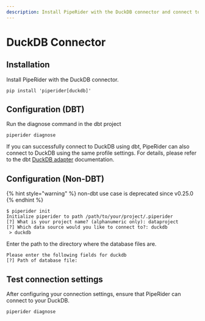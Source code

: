 ```yaml
---
description: Install PipeRider with the DuckDB connector and connect to a data source .
---
```


# DuckDB Connector

## Installation

Install PipeRider with the DuckDB connector.

```
pip install 'piperider[duckdb]'
```

## Configuration (DBT)

Run the diagnose command in the dbt project

```
piperider diagnose
```

If you can successfully connect to DuckDB using dbt, PipeRider can also connect to DuckDB using the same profile settings. For details, please refer to the dbt [DuckDB adapter](https://docs.getdbt.com/reference/warehouse-setups/duckdb-setup) documentation.

## Configuration (Non-DBT)

{% hint style="warning" %}
non-dbt use case is deprecated since v0.25.0
{% endhint %}

```
$ piperider init
Initialize piperider to path /path/to/your/project/.piperider
[?] What is your project name? (alphanumeric only): dataproject
[?] Which data source would you like to connect to?: duckdb
 > duckdb
```

Enter the path to the directory where the database files are.

```
Please enter the following fields for duckdb
[?] Path of database file:
```

## Test connection settings

After configuring your connection settings, ensure that PipeRider can connect to your DuckDB.

```
piperider diagnose
```
